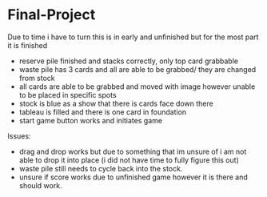 # Final-Project
Due to time i have to turn this is in early and unfinished but for the most part it is finished
+ reserve pile finished and stacks correctly, only top card grabbable
+ waste pile has 3 cards and all are able to be grabbed/ they are changed from stock
+ all cards are able to be grabbed and moved with image however unable to be placed in specific spots
+ stock is blue as a show that there is cards face down there
+ tableau is filled and there is one card in foundation
+ start game button works and initiates game

Issues:
+ drag and drop works but due to something that im unsure of i am not able to drop it into place (i did not have time to fully figure this out) 
+ waste pile still needs to cycle back into the stock. 
+ unsure if score works due to unfinished game however it is there and should work. 

